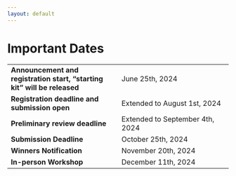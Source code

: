 ```yaml
---
layout: default
---
```


# Important Dates

<table class="foo">
    <tr>
        <td width="50%"><b>Announcement and registration start, “starting kit” will be released</b></td>
        <td width="50%">June 25th, 2024</td>
    </tr>
    <tr>
        <td width="50%"><b>Registration deadline and submission open</b></td>
        <td width="50%">Extended to August 1st, 2024</td>
    </tr>
    <tr>
        <td width="50%"><b>Preliminary review deadline</b></td>
        <td width="50%">Extended to September 4th, 2024</td>
    </tr>
    <tr>
        <td width="50%"><b>Submission Deadline</b></td>
        <td width="50%">October 25th, 2024</td>
    </tr>
    <tr>
        <td width="50%"><b>Winners Notification</b></td>
        <td width="50%">November 20th, 2024</td>
    </tr>
    <tr>
        <td width="50%"><b>In-person Workshop</b></td>
        <td width="50%">December 11th, 2024</td>
    </tr>
</table>
